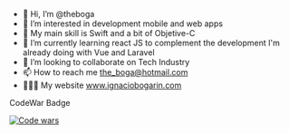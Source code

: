- 👋 Hi, I’m @theboga
- 👀 I’m interested in development mobile and web apps 
-  My main skill is Swift and a bit of Objetive-C
- 🌱 I’m currently learning react JS to complement the development I'm already doing with Vue and Laravel
- 💞️ I’m looking to collaborate on Tech Industry
- 📫 How to reach me the_boga@hotmail.com
- 👨🏾‍💻 My website  www.ignaciobogarin.com

CodeWar Badge

<a href="https://www.codewars.com/users/the_boga/" target="_blank"><img src="https://www.codewars.com/users/the_boga/badges/large" alt="Code wars"/>
</a>



<!---
theboga/theboga is a ✨ special ✨ repository because its `README.md` (this file) appears on your GitHub profile.
You can click the Preview link to take a look at your changes.
--->
